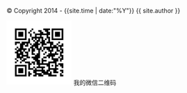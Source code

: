 <p>&copy;&nbsp;Copyright 2014 - {{site.time | date:"%Y"}}&nbsp;{{ site.author }}</p>
<script>
var _hmt = _hmt || [];
(function() {
  var hm = document.createElement("script");
  hm.src = "//hm.baidu.com/hm.js?2647be066b5c11cc8f6a27bd02cb71af";
  var s = document.getElementsByTagName("script")[0]; 
  s.parentNode.insertBefore(hm, s);
})();
</script>
<div id="elevator_item">
    <a id="elevator" onclick="return false;" title="回到顶部"></a>
    <a class="qr"></a>
    <div class="qr-popup">
        <a class="code-link"><img class="code" src="/images/code.jpg" style="width:150px;height:150px;" /></a>
        <span>我的微信二维码</span>
        <div class="arr"></div>
    </div>
</div>